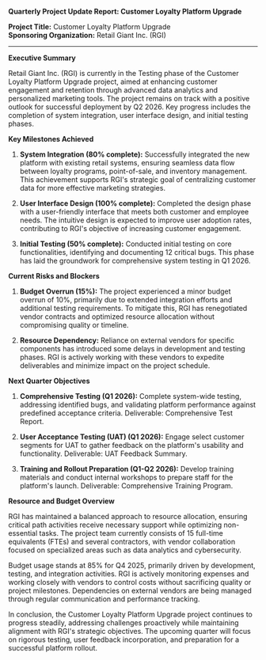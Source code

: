 **Quarterly Project Update Report: Customer Loyalty Platform Upgrade**

**Project Title:** Customer Loyalty Platform Upgrade  
**Sponsoring Organization:** Retail Giant Inc. (RGI)

---

**Executive Summary**

Retail Giant Inc. (RGI) is currently in the Testing phase of the Customer Loyalty Platform Upgrade project, aimed at enhancing customer engagement and retention through advanced data analytics and personalized marketing tools. The project remains on track with a positive outlook for successful deployment by Q2 2026. Key progress includes the completion of system integration, user interface design, and initial testing phases.

**Key Milestones Achieved**

1. **System Integration (80% complete):** Successfully integrated the new platform with existing retail systems, ensuring seamless data flow between loyalty programs, point-of-sale, and inventory management. This achievement supports RGI's strategic goal of centralizing customer data for more effective marketing strategies.

2. **User Interface Design (100% complete):** Completed the design phase with a user-friendly interface that meets both customer and employee needs. The intuitive design is expected to improve user adoption rates, contributing to RGI's objective of increasing customer engagement.

3. **Initial Testing (50% complete):** Conducted initial testing on core functionalities, identifying and documenting 12 critical bugs. This phase has laid the groundwork for comprehensive system testing in Q1 2026.

**Current Risks and Blockers**

1. **Budget Overrun (15%):** The project experienced a minor budget overrun of 10%, primarily due to extended integration efforts and additional testing requirements. To mitigate this, RGI has renegotiated vendor contracts and optimized resource allocation without compromising quality or timeline.

2. **Resource Dependency:** Reliance on external vendors for specific components has introduced some delays in development and testing phases. RGI is actively working with these vendors to expedite deliverables and minimize impact on the project schedule.

**Next Quarter Objectives**

1. **Comprehensive Testing (Q1 2026):** Complete system-wide testing, addressing identified bugs, and validating platform performance against predefined acceptance criteria. Deliverable: Comprehensive Test Report.

2. **User Acceptance Testing (UAT) (Q1 2026):** Engage select customer segments for UAT to gather feedback on the platform's usability and functionality. Deliverable: UAT Feedback Summary.

3. **Training and Rollout Preparation (Q1-Q2 2026):** Develop training materials and conduct internal workshops to prepare staff for the platform's launch. Deliverable: Comprehensive Training Program.

**Resource and Budget Overview**

RGI has maintained a balanced approach to resource allocation, ensuring critical path activities receive necessary support while optimizing non-essential tasks. The project team currently consists of 15 full-time equivalents (FTEs) and several contractors, with vendor collaboration focused on specialized areas such as data analytics and cybersecurity.

Budget usage stands at 85% for Q4 2025, primarily driven by development, testing, and integration activities. RGI is actively monitoring expenses and working closely with vendors to control costs without sacrificing quality or project milestones. Dependencies on external vendors are being managed through regular communication and performance tracking.

In conclusion, the Customer Loyalty Platform Upgrade project continues to progress steadily, addressing challenges proactively while maintaining alignment with RGI's strategic objectives. The upcoming quarter will focus on rigorous testing, user feedback incorporation, and preparation for a successful platform rollout.